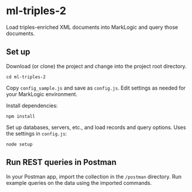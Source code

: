 # ml-triples-2

Load triples-enriched XML documents into MarkLogic and query those documents.

## Set up

Download (or clone) the project and change into the project root directory.

`cd ml-triples-2`

Copy `config_sample.js` and save as `config.js`. Edit settings as needed for your MarkLogic environment.

Install dependencies:

`npm install`

Set up databases, servers, etc., and load records and query options. Uses the settings in `config.js`:

`node setup`

## Run REST queries in Postman

In your Postman app, import the collection in the `/postman` directory. Run example queries on the data using the imported commands.
